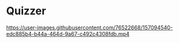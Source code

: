 # Quizzer
https://user-images.githubusercontent.com/76522668/157094540-edc885b4-b44a-464d-9a67-c492c4308fdb.mp4
